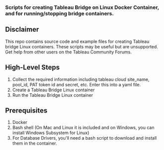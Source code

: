 
### Scripts for creating Tableau Bridge on Linux Docker Container, and for running/stopping bridge containers.

## Disclaimer
This repo contains source code and example files for creating Tableau bridge Linux containers. 
These scripts may be useful but are unsupported. Get help from other users on the Tableau Community Forums.

## High-Level Steps
1. Collect the required information including tableau cloud site_name, pool_id, PAT token id and secret, etc. Enter this into a yaml file. 
2. Create a Tableau Bridge Linux container
3. Run the Tableau Bridge Linux container

## Prerequisites
1. Docker
2. Bash shell (On Mac and Linux it is included and on Windows, you can install Windows Subsystem for Linux)
3. For Database Drivers, you'll need a bash script to download and install them in the container.


